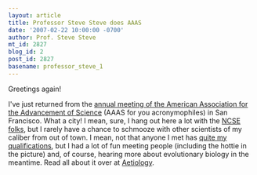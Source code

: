 ```yaml
---
layout: article
title: Professor Steve Steve does AAAS
date: '2007-02-22 10:00:00 -0700'
author: Prof. Steve Steve
mt_id: 2827
blog_id: 2
post_id: 2827
basename: professor_steve_1
---
```

<img src="http://i165.photobucket.com/albums/u57/aetiology/DSCN1867.jpg" alt="" style="float:left;" />  Greetings again!

I've just returned from the [annual meeting of the American Association for the Advancement of Science](/archives/2007/02/prof-steve-stev-4.html) (AAAS for you acronymophiles) in San Francisco.  What a city!  I mean, sure, I hang out here a lot with the [NCSE folks](http://www.natcenscied.org/), but I rarely have a chance to schmooze with other scientists of my caliber from out of town.  I mean, not that anyone I met has [quite my qualifications](/archives/2005/03/project-steve-s.html), but I had a lot of fun meeting people (including the hottie in the picture) and, of course, hearing more about evolutionary biology in the meantime.   Read all about it over at [Aetiology](http://scienceblogs.com/aetiology/2007/02/prof_steve_steve_does_aaas_1.php).
